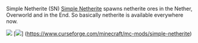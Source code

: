 Simple Netherite (SN)
[Simple Netherite](https://www.curseforge.com/minecraft/mc-mods/simple-netherite) spawns netherite ores in the Nether, Overworld and in the End. So basically netherite is available everywhere now.

[![](file:///E:/eedeb/Documents/Design/Downloads.svg)](https://www.curseforge.com/minecraft/mc-mods/simple-netherite)
[![](file:///E:/eedeb/Documents/Design/Version.svg)] (https://www.curseforge.com/minecraft/mc-mods/simple-netherite)

